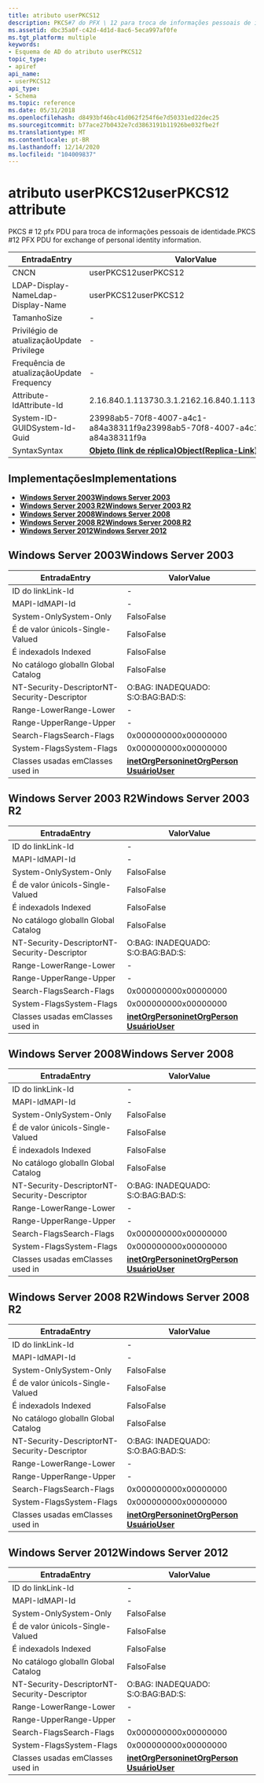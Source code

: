 ```yaml
---
title: atributo userPKCS12
description: PKCS#7 do PFX \ 12 para troca de informações pessoais de identidade.
ms.assetid: dbc35a0f-c42d-4d1d-8ac6-5eca997af0fe
ms.tgt_platform: multiple
keywords:
- Esquema de AD do atributo userPKCS12
topic_type:
- apiref
api_name:
- userPKCS12
api_type:
- Schema
ms.topic: reference
ms.date: 05/31/2018
ms.openlocfilehash: d8493bf46bc41d062f254f6e7d50331ed22dec25
ms.sourcegitcommit: b77ace27b0432e7cd3863191b11926be032fbe2f
ms.translationtype: MT
ms.contentlocale: pt-BR
ms.lasthandoff: 12/14/2020
ms.locfileid: "104009837"
---
```

# <a name="userpkcs12-attribute"></a><span data-ttu-id="dfec2-104">atributo userPKCS12</span><span class="sxs-lookup"><span data-stu-id="dfec2-104">userPKCS12 attribute</span></span>

<span data-ttu-id="dfec2-105">PKCS \# 12 pfx PDU para troca de informações pessoais de identidade.</span><span class="sxs-lookup"><span data-stu-id="dfec2-105">PKCS \#12 PFX PDU for exchange of personal identity information.</span></span>



| <span data-ttu-id="dfec2-106">Entrada</span><span class="sxs-lookup"><span data-stu-id="dfec2-106">Entry</span></span> | <span data-ttu-id="dfec2-107">Valor</span><span class="sxs-lookup"><span data-stu-id="dfec2-107">Value</span></span> |
|-------------------|-------------------------------------------------------|
| <span data-ttu-id="dfec2-108">CN</span><span class="sxs-lookup"><span data-stu-id="dfec2-108">CN</span></span>                | <span data-ttu-id="dfec2-109">userPKCS12</span><span class="sxs-lookup"><span data-stu-id="dfec2-109">userPKCS12</span></span>                                            |
| <span data-ttu-id="dfec2-110">LDAP-Display-Name</span><span class="sxs-lookup"><span data-stu-id="dfec2-110">Ldap-Display-Name</span></span> | <span data-ttu-id="dfec2-111">userPKCS12</span><span class="sxs-lookup"><span data-stu-id="dfec2-111">userPKCS12</span></span>                                            |
| <span data-ttu-id="dfec2-112">Tamanho</span><span class="sxs-lookup"><span data-stu-id="dfec2-112">Size</span></span>              | \-                                                    |
| <span data-ttu-id="dfec2-113">Privilégio de atualização</span><span class="sxs-lookup"><span data-stu-id="dfec2-113">Update Privilege</span></span>  | \-                                                    |
| <span data-ttu-id="dfec2-114">Frequência de atualização</span><span class="sxs-lookup"><span data-stu-id="dfec2-114">Update Frequency</span></span>  | \-                                                    |
| <span data-ttu-id="dfec2-115">Attribute-Id</span><span class="sxs-lookup"><span data-stu-id="dfec2-115">Attribute-Id</span></span>      | <span data-ttu-id="dfec2-116">2.16.840.1.113730.3.1.216</span><span class="sxs-lookup"><span data-stu-id="dfec2-116">2.16.840.1.113730.3.1.216</span></span>                             |
| <span data-ttu-id="dfec2-117">System-ID-GUID</span><span class="sxs-lookup"><span data-stu-id="dfec2-117">System-Id-Guid</span></span>    | <span data-ttu-id="dfec2-118">23998ab5-70f8-4007-a4c1-a84a38311f9a</span><span class="sxs-lookup"><span data-stu-id="dfec2-118">23998ab5-70f8-4007-a4c1-a84a38311f9a</span></span>                  |
| <span data-ttu-id="dfec2-119">Syntax</span><span class="sxs-lookup"><span data-stu-id="dfec2-119">Syntax</span></span>            | [<span data-ttu-id="dfec2-120">**Objeto (link de réplica)**</span><span class="sxs-lookup"><span data-stu-id="dfec2-120">**Object(Replica-Link)**</span></span>](s-object-replica-link.md) |



## <a name="implementations"></a><span data-ttu-id="dfec2-121">Implementações</span><span class="sxs-lookup"><span data-stu-id="dfec2-121">Implementations</span></span>

-   [<span data-ttu-id="dfec2-122">**Windows Server 2003**</span><span class="sxs-lookup"><span data-stu-id="dfec2-122">**Windows Server 2003**</span></span>](#windows-server-2003)
-   [<span data-ttu-id="dfec2-123">**Windows Server 2003 R2**</span><span class="sxs-lookup"><span data-stu-id="dfec2-123">**Windows Server 2003 R2**</span></span>](#windows-server-2003-r2)
-   [<span data-ttu-id="dfec2-124">**Windows Server 2008**</span><span class="sxs-lookup"><span data-stu-id="dfec2-124">**Windows Server 2008**</span></span>](#windows-server-2008)
-   [<span data-ttu-id="dfec2-125">**Windows Server 2008 R2**</span><span class="sxs-lookup"><span data-stu-id="dfec2-125">**Windows Server 2008 R2**</span></span>](#windows-server-2008-r2)
-   [<span data-ttu-id="dfec2-126">**Windows Server 2012**</span><span class="sxs-lookup"><span data-stu-id="dfec2-126">**Windows Server 2012**</span></span>](#windows-server-2012)

## <a name="windows-server-2003"></a><span data-ttu-id="dfec2-127">Windows Server 2003</span><span class="sxs-lookup"><span data-stu-id="dfec2-127">Windows Server 2003</span></span>



| <span data-ttu-id="dfec2-128">Entrada</span><span class="sxs-lookup"><span data-stu-id="dfec2-128">Entry</span></span> | <span data-ttu-id="dfec2-129">Valor</span><span class="sxs-lookup"><span data-stu-id="dfec2-129">Value</span></span> |
|------------------------|---------------------------------------------------------------------------------------|
| <span data-ttu-id="dfec2-130">ID do link</span><span class="sxs-lookup"><span data-stu-id="dfec2-130">Link-Id</span></span>                | \-                                                                                    |
| <span data-ttu-id="dfec2-131">MAPI-Id</span><span class="sxs-lookup"><span data-stu-id="dfec2-131">MAPI-Id</span></span>                | \-                                                                                    |
| <span data-ttu-id="dfec2-132">System-Only</span><span class="sxs-lookup"><span data-stu-id="dfec2-132">System-Only</span></span>            | <span data-ttu-id="dfec2-133">Falso</span><span class="sxs-lookup"><span data-stu-id="dfec2-133">False</span></span>                                                                                 |
| <span data-ttu-id="dfec2-134">É de valor único</span><span class="sxs-lookup"><span data-stu-id="dfec2-134">Is-Single-Valued</span></span>       | <span data-ttu-id="dfec2-135">Falso</span><span class="sxs-lookup"><span data-stu-id="dfec2-135">False</span></span>                                                                                 |
| <span data-ttu-id="dfec2-136">É indexado</span><span class="sxs-lookup"><span data-stu-id="dfec2-136">Is Indexed</span></span>             | <span data-ttu-id="dfec2-137">Falso</span><span class="sxs-lookup"><span data-stu-id="dfec2-137">False</span></span>                                                                                 |
| <span data-ttu-id="dfec2-138">No catálogo global</span><span class="sxs-lookup"><span data-stu-id="dfec2-138">In Global Catalog</span></span>      | <span data-ttu-id="dfec2-139">Falso</span><span class="sxs-lookup"><span data-stu-id="dfec2-139">False</span></span>                                                                                 |
| <span data-ttu-id="dfec2-140">NT-Security-Descriptor</span><span class="sxs-lookup"><span data-stu-id="dfec2-140">NT-Security-Descriptor</span></span> | <span data-ttu-id="dfec2-141">O:BAG: INADEQUADO: S:</span><span class="sxs-lookup"><span data-stu-id="dfec2-141">O:BAG:BAD:S:</span></span>                                                                          |
| <span data-ttu-id="dfec2-142">Range-Lower</span><span class="sxs-lookup"><span data-stu-id="dfec2-142">Range-Lower</span></span>            | \-                                                                                    |
| <span data-ttu-id="dfec2-143">Range-Upper</span><span class="sxs-lookup"><span data-stu-id="dfec2-143">Range-Upper</span></span>            | \-                                                                                    |
| <span data-ttu-id="dfec2-144">Search-Flags</span><span class="sxs-lookup"><span data-stu-id="dfec2-144">Search-Flags</span></span>           | <span data-ttu-id="dfec2-145">0x00000000</span><span class="sxs-lookup"><span data-stu-id="dfec2-145">0x00000000</span></span>                                                                            |
| <span data-ttu-id="dfec2-146">System-Flags</span><span class="sxs-lookup"><span data-stu-id="dfec2-146">System-Flags</span></span>           | <span data-ttu-id="dfec2-147">0x00000000</span><span class="sxs-lookup"><span data-stu-id="dfec2-147">0x00000000</span></span>                                                                            |
| <span data-ttu-id="dfec2-148">Classes usadas em</span><span class="sxs-lookup"><span data-stu-id="dfec2-148">Classes used in</span></span>        | [<span data-ttu-id="dfec2-149">**inetOrgPerson**</span><span class="sxs-lookup"><span data-stu-id="dfec2-149">**inetOrgPerson**</span></span>](c-inetorgperson.md)<br/> [<span data-ttu-id="dfec2-150">**Usuário**</span><span class="sxs-lookup"><span data-stu-id="dfec2-150">**User**</span></span>](c-user.md)<br/> |



## <a name="windows-server-2003-r2"></a><span data-ttu-id="dfec2-151">Windows Server 2003 R2</span><span class="sxs-lookup"><span data-stu-id="dfec2-151">Windows Server 2003 R2</span></span>



| <span data-ttu-id="dfec2-152">Entrada</span><span class="sxs-lookup"><span data-stu-id="dfec2-152">Entry</span></span> | <span data-ttu-id="dfec2-153">Valor</span><span class="sxs-lookup"><span data-stu-id="dfec2-153">Value</span></span> |
|------------------------|---------------------------------------------------------------------------------------|
| <span data-ttu-id="dfec2-154">ID do link</span><span class="sxs-lookup"><span data-stu-id="dfec2-154">Link-Id</span></span>                | \-                                                                                    |
| <span data-ttu-id="dfec2-155">MAPI-Id</span><span class="sxs-lookup"><span data-stu-id="dfec2-155">MAPI-Id</span></span>                | \-                                                                                    |
| <span data-ttu-id="dfec2-156">System-Only</span><span class="sxs-lookup"><span data-stu-id="dfec2-156">System-Only</span></span>            | <span data-ttu-id="dfec2-157">Falso</span><span class="sxs-lookup"><span data-stu-id="dfec2-157">False</span></span>                                                                                 |
| <span data-ttu-id="dfec2-158">É de valor único</span><span class="sxs-lookup"><span data-stu-id="dfec2-158">Is-Single-Valued</span></span>       | <span data-ttu-id="dfec2-159">Falso</span><span class="sxs-lookup"><span data-stu-id="dfec2-159">False</span></span>                                                                                 |
| <span data-ttu-id="dfec2-160">É indexado</span><span class="sxs-lookup"><span data-stu-id="dfec2-160">Is Indexed</span></span>             | <span data-ttu-id="dfec2-161">Falso</span><span class="sxs-lookup"><span data-stu-id="dfec2-161">False</span></span>                                                                                 |
| <span data-ttu-id="dfec2-162">No catálogo global</span><span class="sxs-lookup"><span data-stu-id="dfec2-162">In Global Catalog</span></span>      | <span data-ttu-id="dfec2-163">Falso</span><span class="sxs-lookup"><span data-stu-id="dfec2-163">False</span></span>                                                                                 |
| <span data-ttu-id="dfec2-164">NT-Security-Descriptor</span><span class="sxs-lookup"><span data-stu-id="dfec2-164">NT-Security-Descriptor</span></span> | <span data-ttu-id="dfec2-165">O:BAG: INADEQUADO: S:</span><span class="sxs-lookup"><span data-stu-id="dfec2-165">O:BAG:BAD:S:</span></span>                                                                          |
| <span data-ttu-id="dfec2-166">Range-Lower</span><span class="sxs-lookup"><span data-stu-id="dfec2-166">Range-Lower</span></span>            | \-                                                                                    |
| <span data-ttu-id="dfec2-167">Range-Upper</span><span class="sxs-lookup"><span data-stu-id="dfec2-167">Range-Upper</span></span>            | \-                                                                                    |
| <span data-ttu-id="dfec2-168">Search-Flags</span><span class="sxs-lookup"><span data-stu-id="dfec2-168">Search-Flags</span></span>           | <span data-ttu-id="dfec2-169">0x00000000</span><span class="sxs-lookup"><span data-stu-id="dfec2-169">0x00000000</span></span>                                                                            |
| <span data-ttu-id="dfec2-170">System-Flags</span><span class="sxs-lookup"><span data-stu-id="dfec2-170">System-Flags</span></span>           | <span data-ttu-id="dfec2-171">0x00000000</span><span class="sxs-lookup"><span data-stu-id="dfec2-171">0x00000000</span></span>                                                                            |
| <span data-ttu-id="dfec2-172">Classes usadas em</span><span class="sxs-lookup"><span data-stu-id="dfec2-172">Classes used in</span></span>        | [<span data-ttu-id="dfec2-173">**inetOrgPerson**</span><span class="sxs-lookup"><span data-stu-id="dfec2-173">**inetOrgPerson**</span></span>](c-inetorgperson.md)<br/> [<span data-ttu-id="dfec2-174">**Usuário**</span><span class="sxs-lookup"><span data-stu-id="dfec2-174">**User**</span></span>](c-user.md)<br/> |



## <a name="windows-server-2008"></a><span data-ttu-id="dfec2-175">Windows Server 2008</span><span class="sxs-lookup"><span data-stu-id="dfec2-175">Windows Server 2008</span></span>



| <span data-ttu-id="dfec2-176">Entrada</span><span class="sxs-lookup"><span data-stu-id="dfec2-176">Entry</span></span> | <span data-ttu-id="dfec2-177">Valor</span><span class="sxs-lookup"><span data-stu-id="dfec2-177">Value</span></span> |
|------------------------|---------------------------------------------------------------------------------------|
| <span data-ttu-id="dfec2-178">ID do link</span><span class="sxs-lookup"><span data-stu-id="dfec2-178">Link-Id</span></span>                | \-                                                                                    |
| <span data-ttu-id="dfec2-179">MAPI-Id</span><span class="sxs-lookup"><span data-stu-id="dfec2-179">MAPI-Id</span></span>                | \-                                                                                    |
| <span data-ttu-id="dfec2-180">System-Only</span><span class="sxs-lookup"><span data-stu-id="dfec2-180">System-Only</span></span>            | <span data-ttu-id="dfec2-181">Falso</span><span class="sxs-lookup"><span data-stu-id="dfec2-181">False</span></span>                                                                                 |
| <span data-ttu-id="dfec2-182">É de valor único</span><span class="sxs-lookup"><span data-stu-id="dfec2-182">Is-Single-Valued</span></span>       | <span data-ttu-id="dfec2-183">Falso</span><span class="sxs-lookup"><span data-stu-id="dfec2-183">False</span></span>                                                                                 |
| <span data-ttu-id="dfec2-184">É indexado</span><span class="sxs-lookup"><span data-stu-id="dfec2-184">Is Indexed</span></span>             | <span data-ttu-id="dfec2-185">Falso</span><span class="sxs-lookup"><span data-stu-id="dfec2-185">False</span></span>                                                                                 |
| <span data-ttu-id="dfec2-186">No catálogo global</span><span class="sxs-lookup"><span data-stu-id="dfec2-186">In Global Catalog</span></span>      | <span data-ttu-id="dfec2-187">Falso</span><span class="sxs-lookup"><span data-stu-id="dfec2-187">False</span></span>                                                                                 |
| <span data-ttu-id="dfec2-188">NT-Security-Descriptor</span><span class="sxs-lookup"><span data-stu-id="dfec2-188">NT-Security-Descriptor</span></span> | <span data-ttu-id="dfec2-189">O:BAG: INADEQUADO: S:</span><span class="sxs-lookup"><span data-stu-id="dfec2-189">O:BAG:BAD:S:</span></span>                                                                          |
| <span data-ttu-id="dfec2-190">Range-Lower</span><span class="sxs-lookup"><span data-stu-id="dfec2-190">Range-Lower</span></span>            | \-                                                                                    |
| <span data-ttu-id="dfec2-191">Range-Upper</span><span class="sxs-lookup"><span data-stu-id="dfec2-191">Range-Upper</span></span>            | \-                                                                                    |
| <span data-ttu-id="dfec2-192">Search-Flags</span><span class="sxs-lookup"><span data-stu-id="dfec2-192">Search-Flags</span></span>           | <span data-ttu-id="dfec2-193">0x00000000</span><span class="sxs-lookup"><span data-stu-id="dfec2-193">0x00000000</span></span>                                                                            |
| <span data-ttu-id="dfec2-194">System-Flags</span><span class="sxs-lookup"><span data-stu-id="dfec2-194">System-Flags</span></span>           | <span data-ttu-id="dfec2-195">0x00000000</span><span class="sxs-lookup"><span data-stu-id="dfec2-195">0x00000000</span></span>                                                                            |
| <span data-ttu-id="dfec2-196">Classes usadas em</span><span class="sxs-lookup"><span data-stu-id="dfec2-196">Classes used in</span></span>        | [<span data-ttu-id="dfec2-197">**inetOrgPerson**</span><span class="sxs-lookup"><span data-stu-id="dfec2-197">**inetOrgPerson**</span></span>](c-inetorgperson.md)<br/> [<span data-ttu-id="dfec2-198">**Usuário**</span><span class="sxs-lookup"><span data-stu-id="dfec2-198">**User**</span></span>](c-user.md)<br/> |



## <a name="windows-server-2008-r2"></a><span data-ttu-id="dfec2-199">Windows Server 2008 R2</span><span class="sxs-lookup"><span data-stu-id="dfec2-199">Windows Server 2008 R2</span></span>



| <span data-ttu-id="dfec2-200">Entrada</span><span class="sxs-lookup"><span data-stu-id="dfec2-200">Entry</span></span> | <span data-ttu-id="dfec2-201">Valor</span><span class="sxs-lookup"><span data-stu-id="dfec2-201">Value</span></span> |
|------------------------|---------------------------------------------------------------------------------------|
| <span data-ttu-id="dfec2-202">ID do link</span><span class="sxs-lookup"><span data-stu-id="dfec2-202">Link-Id</span></span>                | \-                                                                                    |
| <span data-ttu-id="dfec2-203">MAPI-Id</span><span class="sxs-lookup"><span data-stu-id="dfec2-203">MAPI-Id</span></span>                | \-                                                                                    |
| <span data-ttu-id="dfec2-204">System-Only</span><span class="sxs-lookup"><span data-stu-id="dfec2-204">System-Only</span></span>            | <span data-ttu-id="dfec2-205">Falso</span><span class="sxs-lookup"><span data-stu-id="dfec2-205">False</span></span>                                                                                 |
| <span data-ttu-id="dfec2-206">É de valor único</span><span class="sxs-lookup"><span data-stu-id="dfec2-206">Is-Single-Valued</span></span>       | <span data-ttu-id="dfec2-207">Falso</span><span class="sxs-lookup"><span data-stu-id="dfec2-207">False</span></span>                                                                                 |
| <span data-ttu-id="dfec2-208">É indexado</span><span class="sxs-lookup"><span data-stu-id="dfec2-208">Is Indexed</span></span>             | <span data-ttu-id="dfec2-209">Falso</span><span class="sxs-lookup"><span data-stu-id="dfec2-209">False</span></span>                                                                                 |
| <span data-ttu-id="dfec2-210">No catálogo global</span><span class="sxs-lookup"><span data-stu-id="dfec2-210">In Global Catalog</span></span>      | <span data-ttu-id="dfec2-211">Falso</span><span class="sxs-lookup"><span data-stu-id="dfec2-211">False</span></span>                                                                                 |
| <span data-ttu-id="dfec2-212">NT-Security-Descriptor</span><span class="sxs-lookup"><span data-stu-id="dfec2-212">NT-Security-Descriptor</span></span> | <span data-ttu-id="dfec2-213">O:BAG: INADEQUADO: S:</span><span class="sxs-lookup"><span data-stu-id="dfec2-213">O:BAG:BAD:S:</span></span>                                                                          |
| <span data-ttu-id="dfec2-214">Range-Lower</span><span class="sxs-lookup"><span data-stu-id="dfec2-214">Range-Lower</span></span>            | \-                                                                                    |
| <span data-ttu-id="dfec2-215">Range-Upper</span><span class="sxs-lookup"><span data-stu-id="dfec2-215">Range-Upper</span></span>            | \-                                                                                    |
| <span data-ttu-id="dfec2-216">Search-Flags</span><span class="sxs-lookup"><span data-stu-id="dfec2-216">Search-Flags</span></span>           | <span data-ttu-id="dfec2-217">0x00000000</span><span class="sxs-lookup"><span data-stu-id="dfec2-217">0x00000000</span></span>                                                                            |
| <span data-ttu-id="dfec2-218">System-Flags</span><span class="sxs-lookup"><span data-stu-id="dfec2-218">System-Flags</span></span>           | <span data-ttu-id="dfec2-219">0x00000000</span><span class="sxs-lookup"><span data-stu-id="dfec2-219">0x00000000</span></span>                                                                            |
| <span data-ttu-id="dfec2-220">Classes usadas em</span><span class="sxs-lookup"><span data-stu-id="dfec2-220">Classes used in</span></span>        | [<span data-ttu-id="dfec2-221">**inetOrgPerson**</span><span class="sxs-lookup"><span data-stu-id="dfec2-221">**inetOrgPerson**</span></span>](c-inetorgperson.md)<br/> [<span data-ttu-id="dfec2-222">**Usuário**</span><span class="sxs-lookup"><span data-stu-id="dfec2-222">**User**</span></span>](c-user.md)<br/> |



## <a name="windows-server-2012"></a><span data-ttu-id="dfec2-223">Windows Server 2012</span><span class="sxs-lookup"><span data-stu-id="dfec2-223">Windows Server 2012</span></span>



| <span data-ttu-id="dfec2-224">Entrada</span><span class="sxs-lookup"><span data-stu-id="dfec2-224">Entry</span></span> | <span data-ttu-id="dfec2-225">Valor</span><span class="sxs-lookup"><span data-stu-id="dfec2-225">Value</span></span> |
|------------------------|---------------------------------------------------------------------------------------|
| <span data-ttu-id="dfec2-226">ID do link</span><span class="sxs-lookup"><span data-stu-id="dfec2-226">Link-Id</span></span>                | \-                                                                                    |
| <span data-ttu-id="dfec2-227">MAPI-Id</span><span class="sxs-lookup"><span data-stu-id="dfec2-227">MAPI-Id</span></span>                | \-                                                                                    |
| <span data-ttu-id="dfec2-228">System-Only</span><span class="sxs-lookup"><span data-stu-id="dfec2-228">System-Only</span></span>            | <span data-ttu-id="dfec2-229">Falso</span><span class="sxs-lookup"><span data-stu-id="dfec2-229">False</span></span>                                                                                 |
| <span data-ttu-id="dfec2-230">É de valor único</span><span class="sxs-lookup"><span data-stu-id="dfec2-230">Is-Single-Valued</span></span>       | <span data-ttu-id="dfec2-231">Falso</span><span class="sxs-lookup"><span data-stu-id="dfec2-231">False</span></span>                                                                                 |
| <span data-ttu-id="dfec2-232">É indexado</span><span class="sxs-lookup"><span data-stu-id="dfec2-232">Is Indexed</span></span>             | <span data-ttu-id="dfec2-233">Falso</span><span class="sxs-lookup"><span data-stu-id="dfec2-233">False</span></span>                                                                                 |
| <span data-ttu-id="dfec2-234">No catálogo global</span><span class="sxs-lookup"><span data-stu-id="dfec2-234">In Global Catalog</span></span>      | <span data-ttu-id="dfec2-235">Falso</span><span class="sxs-lookup"><span data-stu-id="dfec2-235">False</span></span>                                                                                 |
| <span data-ttu-id="dfec2-236">NT-Security-Descriptor</span><span class="sxs-lookup"><span data-stu-id="dfec2-236">NT-Security-Descriptor</span></span> | <span data-ttu-id="dfec2-237">O:BAG: INADEQUADO: S:</span><span class="sxs-lookup"><span data-stu-id="dfec2-237">O:BAG:BAD:S:</span></span>                                                                          |
| <span data-ttu-id="dfec2-238">Range-Lower</span><span class="sxs-lookup"><span data-stu-id="dfec2-238">Range-Lower</span></span>            | \-                                                                                    |
| <span data-ttu-id="dfec2-239">Range-Upper</span><span class="sxs-lookup"><span data-stu-id="dfec2-239">Range-Upper</span></span>            | \-                                                                                    |
| <span data-ttu-id="dfec2-240">Search-Flags</span><span class="sxs-lookup"><span data-stu-id="dfec2-240">Search-Flags</span></span>           | <span data-ttu-id="dfec2-241">0x00000000</span><span class="sxs-lookup"><span data-stu-id="dfec2-241">0x00000000</span></span>                                                                            |
| <span data-ttu-id="dfec2-242">System-Flags</span><span class="sxs-lookup"><span data-stu-id="dfec2-242">System-Flags</span></span>           | <span data-ttu-id="dfec2-243">0x00000000</span><span class="sxs-lookup"><span data-stu-id="dfec2-243">0x00000000</span></span>                                                                            |
| <span data-ttu-id="dfec2-244">Classes usadas em</span><span class="sxs-lookup"><span data-stu-id="dfec2-244">Classes used in</span></span>        | [<span data-ttu-id="dfec2-245">**inetOrgPerson**</span><span class="sxs-lookup"><span data-stu-id="dfec2-245">**inetOrgPerson**</span></span>](c-inetorgperson.md)<br/> [<span data-ttu-id="dfec2-246">**Usuário**</span><span class="sxs-lookup"><span data-stu-id="dfec2-246">**User**</span></span>](c-user.md)<br/> |



 

 






